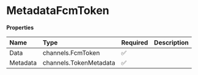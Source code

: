 # MetadataFcmToken

**Properties**

| Name     | Type                   | Required | Description |
| :------- | :--------------------- | :------- | :---------- |
| Data     | channels.FcmToken      | ✅       |             |
| Metadata | channels.TokenMetadata | ✅       |             |
